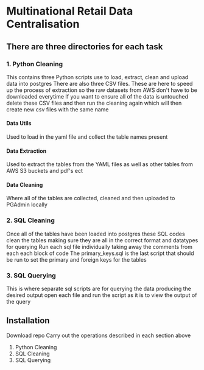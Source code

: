 # Multinational Retail Data Centralisation

## There are three directories for each task

### 1. Python Cleaning
This contains three Python scripts use to load, extract, clean and upload data into postgres
There are also three CSV files. These are here to speed up the process of extraction so the raw datasets from AWS don't have to be downloaded everytime
If you want to ensure all of the data is untouched delete these CSV files and then run the cleaning again which will then create new csv files with the same name

#### Data Utils 
Used to load in the yaml file and collect the table names present

#### Data Extraction
Used to extract the tables from the YAML files as well as other tables from AWS S3 buckets and pdf's ect

#### Data Cleaning
Where all of the tables are collected, cleaned and then uploaded to PGAdmin locally

### 2. SQL Cleaning
Once all of the tables have been loaded into postgres these SQL codes clean the tables making sure
they are all in the correct format and datatypes for querying
Run each sql file individually taking away the comments from each each block of code
The primary_keys.sql is the last script that should be run to set the primary and foreign keys for the tables

### 3. SQL Querying
This is where separate sql scripts are for querying the data producing the desired output
open each file and run the script as it is to view the output of the query


## Installation
Download repo
Carry out the operations described in each section above
1. Python Cleaning
2. SQL Cleaning
3. SQL Querying

